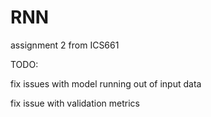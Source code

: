 # RNN
assignment 2 from ICS661


TODO:

fix issues with model running out of input data

fix issue with validation metrics

